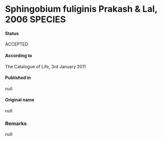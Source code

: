 # Sphingobium fuliginis Prakash & Lal, 2006 SPECIES

#### Status
ACCEPTED

#### According to
The Catalogue of Life, 3rd January 2011

#### Published in
null

#### Original name
null

### Remarks
null